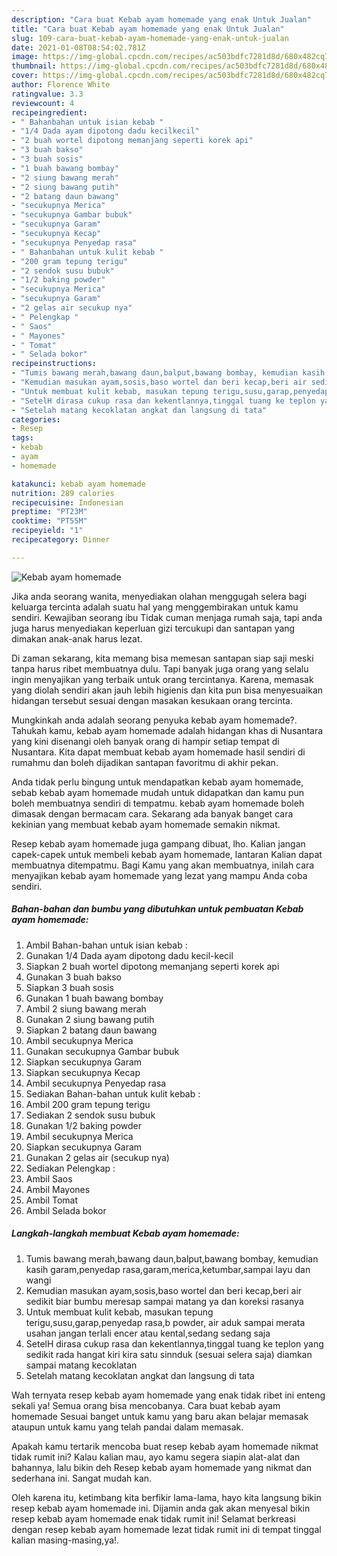 ```yaml
---
description: "Cara buat Kebab ayam homemade yang enak Untuk Jualan"
title: "Cara buat Kebab ayam homemade yang enak Untuk Jualan"
slug: 109-cara-buat-kebab-ayam-homemade-yang-enak-untuk-jualan
date: 2021-01-08T08:54:02.781Z
image: https://img-global.cpcdn.com/recipes/ac503bdfc7281d8d/680x482cq70/kebab-ayam-homemade-foto-resep-utama.jpg
thumbnail: https://img-global.cpcdn.com/recipes/ac503bdfc7281d8d/680x482cq70/kebab-ayam-homemade-foto-resep-utama.jpg
cover: https://img-global.cpcdn.com/recipes/ac503bdfc7281d8d/680x482cq70/kebab-ayam-homemade-foto-resep-utama.jpg
author: Florence White
ratingvalue: 3.3
reviewcount: 4
recipeingredient:
- " Bahanbahan untuk isian kebab "
- "1/4 Dada ayam dipotong dadu kecilkecil"
- "2 buah wortel dipotong memanjang seperti korek api"
- "3 buah bakso"
- "3 buah sosis"
- "1 buah bawang bombay"
- "2 siung bawang merah"
- "2 siung bawang putih"
- "2 batang daun bawang"
- "secukupnya Merica"
- "secukupnya Gambar bubuk"
- "secukupnya Garam"
- "secukupnya Kecap"
- "secukupnya Penyedap rasa"
- " Bahanbahan untuk kulit kebab "
- "200 gram tepung terigu"
- "2 sendok susu bubuk"
- "1/2 baking powder"
- "secukupnya Merica"
- "secukupnya Garam"
- "2 gelas air secukup nya"
- " Pelengkap "
- " Saos"
- " Mayones"
- " Tomat"
- " Selada bokor"
recipeinstructions:
- "Tumis bawang merah,bawang daun,balput,bawang bombay, kemudian kasih garam,penyedap rasa,garam,merica,ketumbar,sampai layu dan wangi"
- "Kemudian masukan ayam,sosis,baso wortel dan beri kecap,beri air sedikit biar bumbu meresap sampai matang ya dan koreksi rasanya"
- "Untuk membuat kulit kebab, masukan tepung terigu,susu,garap,penyedap rasa,b powder, air aduk sampai merata usahan jangan terlali encer atau kental,sedang sedang saja"
- "SetelH dirasa cukup rasa dan kekentlannya,tinggal tuang ke teplon yang sedikit rada hangat kiri kira satu sinnduk (sesuai selera saja) diamkan sampai matang kecoklatan"
- "Setelah matang kecoklatan angkat dan langsung di tata"
categories:
- Resep
tags:
- kebab
- ayam
- homemade

katakunci: kebab ayam homemade 
nutrition: 289 calories
recipecuisine: Indonesian
preptime: "PT23M"
cooktime: "PT55M"
recipeyield: "1"
recipecategory: Dinner

---
```



![Kebab ayam homemade](https://img-global.cpcdn.com/recipes/ac503bdfc7281d8d/680x482cq70/kebab-ayam-homemade-foto-resep-utama.jpg)

Jika anda seorang wanita, menyediakan olahan menggugah selera bagi keluarga tercinta adalah suatu hal yang menggembirakan untuk kamu sendiri. Kewajiban seorang ibu Tidak cuman menjaga rumah saja, tapi anda juga harus menyediakan keperluan gizi tercukupi dan santapan yang dimakan anak-anak harus lezat.

Di zaman  sekarang, kita memang bisa memesan santapan siap saji meski tanpa harus ribet membuatnya dulu. Tapi banyak juga orang yang selalu ingin menyajikan yang terbaik untuk orang tercintanya. Karena, memasak yang diolah sendiri akan jauh lebih higienis dan kita pun bisa menyesuaikan hidangan tersebut sesuai dengan masakan kesukaan orang tercinta. 



Mungkinkah anda adalah seorang penyuka kebab ayam homemade?. Tahukah kamu, kebab ayam homemade adalah hidangan khas di Nusantara yang kini disenangi oleh banyak orang di hampir setiap tempat di Nusantara. Kita dapat membuat kebab ayam homemade hasil sendiri di rumahmu dan boleh dijadikan santapan favoritmu di akhir pekan.

Anda tidak perlu bingung untuk mendapatkan kebab ayam homemade, sebab kebab ayam homemade mudah untuk didapatkan dan kamu pun boleh membuatnya sendiri di tempatmu. kebab ayam homemade boleh dimasak dengan bermacam cara. Sekarang ada banyak banget cara kekinian yang membuat kebab ayam homemade semakin nikmat.

Resep kebab ayam homemade juga gampang dibuat, lho. Kalian jangan capek-capek untuk membeli kebab ayam homemade, lantaran Kalian dapat membuatnya ditempatmu. Bagi Kamu yang akan membuatnya, inilah cara menyajikan kebab ayam homemade yang lezat yang mampu Anda coba sendiri.

<!--inarticleads1-->

##### Bahan-bahan dan bumbu yang dibutuhkan untuk pembuatan Kebab ayam homemade:

1. Ambil  Bahan-bahan untuk isian kebab :
1. Gunakan 1/4 Dada ayam dipotong dadu kecil-kecil
1. Siapkan 2 buah wortel dipotong memanjang seperti korek api
1. Gunakan 3 buah bakso
1. Siapkan 3 buah sosis
1. Gunakan 1 buah bawang bombay
1. Ambil 2 siung bawang merah
1. Gunakan 2 siung bawang putih
1. Siapkan 2 batang daun bawang
1. Ambil secukupnya Merica
1. Gunakan secukupnya Gambar bubuk
1. Siapkan secukupnya Garam
1. Siapkan secukupnya Kecap
1. Ambil secukupnya Penyedap rasa
1. Sediakan  Bahan-bahan untuk kulit kebab :
1. Ambil 200 gram tepung terigu
1. Sediakan 2 sendok susu bubuk
1. Gunakan 1/2 baking powder
1. Ambil secukupnya Merica
1. Siapkan secukupnya Garam
1. Gunakan 2 gelas air (secukup nya)
1. Sediakan  Pelengkap :
1. Ambil  Saos
1. Ambil  Mayones
1. Ambil  Tomat
1. Ambil  Selada bokor




<!--inarticleads2-->

##### Langkah-langkah membuat Kebab ayam homemade:

1. Tumis bawang merah,bawang daun,balput,bawang bombay, kemudian kasih garam,penyedap rasa,garam,merica,ketumbar,sampai layu dan wangi
1. Kemudian masukan ayam,sosis,baso wortel dan beri kecap,beri air sedikit biar bumbu meresap sampai matang ya dan koreksi rasanya
1. Untuk membuat kulit kebab, masukan tepung terigu,susu,garap,penyedap rasa,b powder, air aduk sampai merata usahan jangan terlali encer atau kental,sedang sedang saja
1. SetelH dirasa cukup rasa dan kekentlannya,tinggal tuang ke teplon yang sedikit rada hangat kiri kira satu sinnduk (sesuai selera saja) diamkan sampai matang kecoklatan
1. Setelah matang kecoklatan angkat dan langsung di tata




Wah ternyata resep kebab ayam homemade yang enak tidak ribet ini enteng sekali ya! Semua orang bisa mencobanya. Cara buat kebab ayam homemade Sesuai banget untuk kamu yang baru akan belajar memasak ataupun untuk kamu yang telah pandai dalam memasak.

Apakah kamu tertarik mencoba buat resep kebab ayam homemade nikmat tidak rumit ini? Kalau kalian mau, ayo kamu segera siapin alat-alat dan bahannya, lalu bikin deh Resep kebab ayam homemade yang nikmat dan sederhana ini. Sangat mudah kan. 

Oleh karena itu, ketimbang kita berfikir lama-lama, hayo kita langsung bikin resep kebab ayam homemade ini. Dijamin anda gak akan menyesal bikin resep kebab ayam homemade enak tidak rumit ini! Selamat berkreasi dengan resep kebab ayam homemade lezat tidak rumit ini di tempat tinggal kalian masing-masing,ya!.


